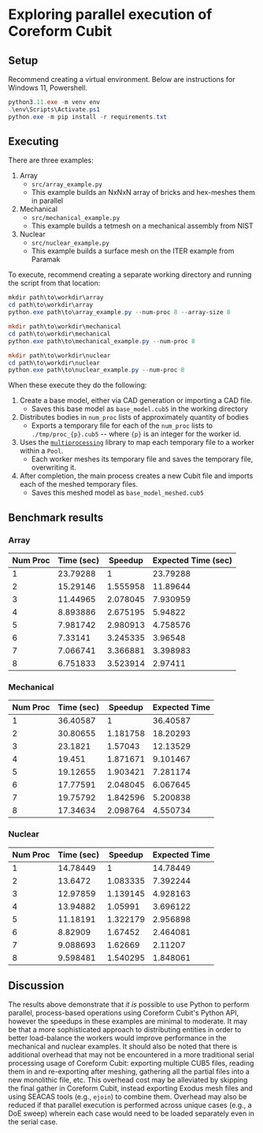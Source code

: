 # Exploring parallel execution of Coreform Cubit
## Setup
Recommend creating a virtual environment.
Below are instructions for Windows 11, Powershell.

```powershell
python3.11.exe -m venv env
.\env\Scripts\Activate.ps1
python.exe -m pip install -r requirements.txt
```

## Executing
There are three examples:

1. Array
    * `src/array_example.py`
    * This example builds an NxNxN array of bricks and hex-meshes them in parallel
2. Mechanical
    * `src/mechanical_example.py`
    * This example builds a tetmesh on a mechanical assembly from NIST
3. Nuclear
    * `src/nuclear_example.py`
    * This example builds a surface mesh on the ITER example from Paramak

To execute, recommend creating a separate working directory and running the script from that location:

```powershell
mkdir path\to\workdir\array
cd path\to\workdir\array
python.exe path\to\array_example.py --num-proc 8 --array-size 8

mkdir path\to\workdir\mechanical
cd path\to\workdir\mechanical
python.exe path\to\mechanical_example.py --num-proc 8

mkdir path\to\workdir\nuclear
cd path\to\workdir\nuclear
python.exe path\to\nuclear_example.py --num-proc 8
```

When these execute they do the following:

1. Create a base model, either via CAD generation or importing a CAD file.
    * Saves this base model as `base_model.cub5` in the working directory
2. Distributes bodies in `num_proc` lists of approximately quantity of bodies
    * Exports a temporary file for each of the `num_proc` lists to `./tmp/proc_{p}.cub5` -- where `{p}` is an integer for the worker id.
3. Uses the [`multiprocessing`](https://docs.python.org/3.11/library/multiprocessing.html) library to map each temporary file to a worker within a `Pool`.
    * Each worker meshes its temporary file and saves the temporary file, overwriting it.
4. After completion, the main process creates a new Cubit file and imports each of the meshed temporary files.
    * Saves this meshed model as `base_model_meshed.cub5`

## Benchmark results

### Array

| Num Proc | Time (sec) | Speedup  | Expected Time (sec) |
|----------|------------|----------|---------------------|
| 1        | 23.79288   | 1        | 23.79288            |
| 2        | 15.29146   | 1.555958 | 11.89644            |
| 3        | 11.44965   | 2.078045 | 7.930959            |
| 4        | 8.893886   | 2.675195 | 5.94822             |
| 5        | 7.981742   | 2.980913 | 4.758576            |
| 6        | 7.33141    | 3.245335 | 3.96548             |
| 7        | 7.066741   | 3.366881 | 3.398983            |
| 8        | 6.751833   | 3.523914 | 2.97411             |

### Mechanical

| Num Proc | Time (sec) | Speedup  | Expected Time |
|----------|------------|----------|---------------|
| 1        | 36.40587   | 1        | 36.40587      |
| 2        | 30.80655   | 1.181758 | 18.20293      |
| 3        | 23.1821    | 1.57043  | 12.13529      |
| 4        | 19.451     | 1.871671 | 9.101467      |
| 5        | 19.12655   | 1.903421 | 7.281174      |
| 6        | 17.77591   | 2.048045 | 6.067645      |
| 7        | 19.75792   | 1.842596 | 5.200838      |
| 8        | 17.34634   | 2.098764 | 4.550734      |

### Nuclear

| Num Proc | Time (sec) | Speedup  | Expected Time |
|----------|------------|----------|---------------|
| 1        | 14.78449   | 1        | 14.78449      |
| 2        | 13.6472    | 1.083335 | 7.392244      |
| 3        | 12.97859   | 1.139145 | 4.928163      |
| 4        | 13.94882   | 1.05991  | 3.696122      |
| 5        | 11.18191   | 1.322179 | 2.956898      |
| 6        | 8.82909    | 1.67452  | 2.464081      |
| 7        | 9.088693   | 1.62669  | 2.11207       |
| 8        | 9.598481   | 1.540295 | 1.848061      |

## Discussion

The results above demonstrate that *it is* possible to use Python to perform parallel, process-based operations using Coreform Cubit's Python API, however the speedups in these examples are minimal to moderate.
It may be that a more sophisticated approach to distributing entities in order to better load-balance the workers would improve performance in the mechanical and nuclear examples.
It should also be noted that there is additional overhead that may not be encountered in a more traditional serial processing usage of Coreform Cubit: exporting multiple CUB5 files, reading them in and re-exporting after meshing, gathering all the partial files into a new monolithic file, etc.
This overhead cost may be alleviated by skipping the final gather in Coreform Cubit, instead exporting Exodus mesh files and using SEACAS tools (e.g., `ejoin`) to combine them.
Overhead may also be reduced if that parallel execution is performed across unique cases (e.g., a DoE sweep) wherein each case would need to be loaded separately even in the serial case.